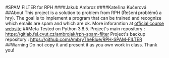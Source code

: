 #SPAM FILTER for RPH
####Jakub Ambroz
####Kateřina Kučerová
##About
This project is a solution to problem from RPH (Řešení problémů a hry). The goal is to implement a program that can be trained and recognize which emails are spam and which are ok. More inforamtion at [official course website](https://cw.fel.cvut.cz/wiki/courses/b4b33rph/cviceni/spam/start)
##Meta
Tested on Python 3.8.5.
Project's main repository : https://gitlab.fel.cvut.cz/ambrojak/rph-spam-filter
Project's backup repository : https://github.com/AmbryTheBlue/RPH-SPAM-FILTER
##Warning
Do not copy it and present it as you own work in class. Thank you!